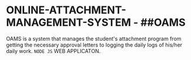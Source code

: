 # ONLINE-ATTACHMENT-MANAGEMENT-SYSTEM - ##OAMS
OAMS is a system that manages the student's attachment program from getting the necessary approval letters to logging the daily logs of his/her daily work.
`NODE JS` WEB APPLICATON.